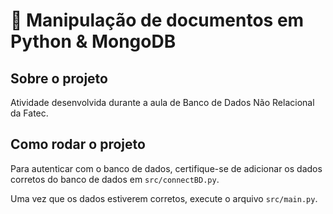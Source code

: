 # 🎲 Manipulação de documentos em Python &amp; MongoDB

## Sobre o projeto

Atividade desenvolvida durante a aula de Banco de Dados Não Relacional da Fatec.

## Como rodar o projeto

Para autenticar com o banco de dados, certifique-se de adicionar os dados corretos do banco de dados em `src/connectBD.py`.

Uma vez que os dados estiverem corretos, execute o arquivo `src/main.py`.
